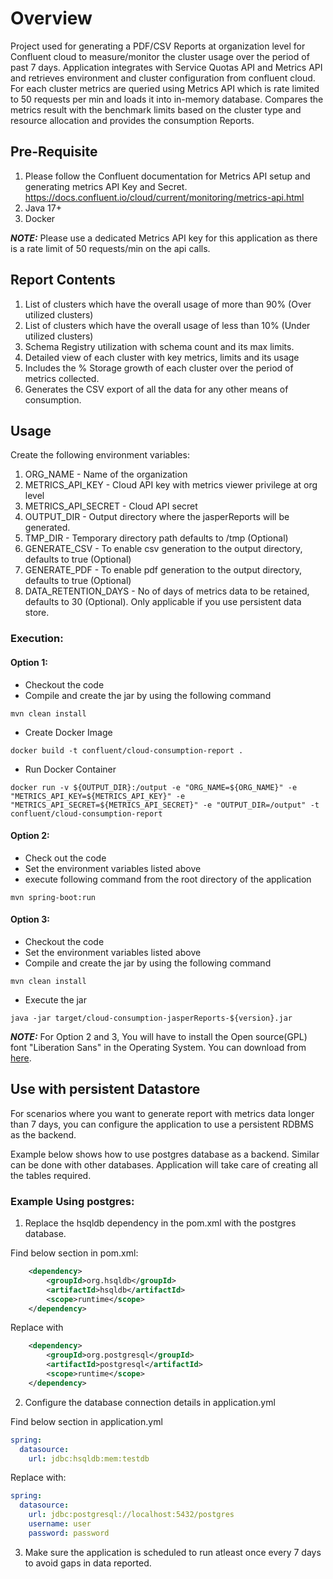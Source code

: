 # Overview

Project used for generating a PDF/CSV Reports at organization level for Confluent cloud to measure/monitor the cluster
usage over the period of past 7 days.
Application integrates with Service Quotas API and Metrics API and retrieves environment and cluster configuration from
confluent cloud.
For each cluster metrics are queried using Metrics API which is rate limited to 50 requests per min and loads it into
in-memory database.
Compares the metrics result with the benchmark limits based on the cluster type and resource allocation and provides the
consumption Reports.

## Pre-Requisite

1. Please follow the Confluent documentation for Metrics API setup and generating metrics API Key and Secret. https://docs.confluent.io/cloud/current/monitoring/metrics-api.html
2. Java 17+
3. Docker

**_NOTE:_** Please use a dedicated Metrics API key for this application as there is a rate limit of 50 requests/min on the api calls.

## Report Contents

1. List of clusters which have the overall usage of more than 90% (Over utilized clusters)
2. List of clusters which have the overall usage of less than 10% (Under utilized clusters)
3. Schema Registry utilization with schema count and its max limits. 
4. Detailed view of each cluster with key metrics, limits and its usage
5. Includes the % Storage growth of each cluster over the period of metrics collected.
6. Generates the CSV export of all the data for any other means of consumption.

## Usage

Create the following environment variables:

1. ORG_NAME - Name of the organization
2. METRICS_API_KEY - Cloud API key with metrics viewer privilege at org level
3. METRICS_API_SECRET - Cloud API secret
4. OUTPUT_DIR - Output directory where the jasperReports will be generated.
5. TMP_DIR - Temporary directory path defaults to /tmp (Optional)
6. GENERATE_CSV - To enable csv generation to the output directory, defaults to true (Optional)
7. GENERATE_PDF - To enable pdf generation to the output directory, defaults to true (Optional)
8. DATA_RETENTION_DAYS - No of days of metrics data to be retained, defaults to 30 (Optional). Only applicable if you
   use persistent data store.

### Execution:

#### Option 1:

- Checkout the code
- Compile and create the jar by using the following command

``` SHELL
mvn clean install
```

- Create Docker Image

``` SHELL
docker build -t confluent/cloud-consumption-report .
```

- Run Docker Container

``` SHELL
docker run -v ${OUTPUT_DIR}:/output -e "ORG_NAME=${ORG_NAME}" -e "METRICS_API_KEY=${METRICS_API_KEY}" -e "METRICS_API_SECRET=${METRICS_API_SECRET}" -e "OUTPUT_DIR=/output" -t confluent/cloud-consumption-report
```

#### Option 2:

- Check out the code
- Set the environment variables listed above
- execute following command from the root directory of the application

``` SHELL
mvn spring-boot:run
```

#### Option 3:

- Checkout the code
- Set the environment variables listed above
- Compile and create the jar by using the following command

``` SHELL
mvn clean install
```

- Execute the jar

``` SHELL
java -jar target/cloud-consumption-jasperReports-${version}.jar 
```

**_NOTE:_**  For Option 2 and 3, You will have to install the Open source(GPL) font "Liberation Sans" in the Operating
System. You can download from [here](https://dl.dafont.com/dl/?f=liberation_sans).

## Use with persistent Datastore

For scenarios where you want to generate report with metrics data longer than 7 days, you can configure the application
to use a persistent RDBMS as the backend.

Example below shows how to use postgres database as a backend. Similar can be done with other databases.
Application will take care of creating all the tables required.

### Example Using postgres:

1. Replace the hsqldb dependency in the pom.xml with the postgres database.

Find below section in pom.xml:

``` xml
    <dependency>
        <groupId>org.hsqldb</groupId>
        <artifactId>hsqldb</artifactId>
        <scope>runtime</scope>
    </dependency>
```

Replace with

``` xml
    <dependency>
        <groupId>org.postgresql</groupId>
        <artifactId>postgresql</artifactId>
        <scope>runtime</scope>
    </dependency>
```

2. Configure the database connection details in application.yml

Find below section in application.yml

``` yml
spring:
  datasource:
    url: jdbc:hsqldb:mem:testdb
```

Replace with:

``` yml
spring:
  datasource:
    url: jdbc:postgresql://localhost:5432/postgres
    username: user
    password: password
```

3. Make sure the application is scheduled to run atleast once every 7 days to avoid gaps in data reported.
